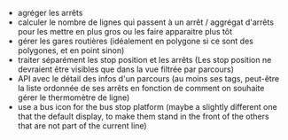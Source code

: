 - agréger les arrêts
- calculer le nombre de lignes qui passent à un arrêt / aggrégat d'arrêts pour les mettre en plus gros ou les faire apparaitre plus tôt
- gérer les gares routières (idéalement en polygone si ce sont des polygones, et en point sinon)
- traiter séparément les stop position et les arrêts (Les stop position ne devraient être visibles que dans la vue filtrée par parcours)
- API avec le détail des infos d'un parcours (au moins ses tags, peut-être la liste ordonnée de ses arrêts en fonction de comment on souhaite gérer le thermomètre de ligne)
- use a bus icon for the bus stop platform (maybe a slightly different one that the default display, to make them stand in the front of the others that are not part of the current line)
